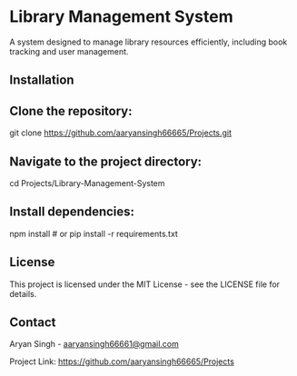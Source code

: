 # Library Management System

A system designed to manage library resources efficiently, including book tracking and user management.

## Installation

## Clone the repository:

git clone https://github.com/aaryansingh66665/Projects.git

## Navigate to the project directory:

cd Projects/Library-Management-System

##                Install dependencies:

npm install  # or pip install -r requirements.txt

## License

This project is licensed under the MIT License - see the LICENSE file for details.

## Contact

Aryan Singh - aaryansingh66661@gmail.com

Project Link: https://github.com/aaryansingh66665/Projects
